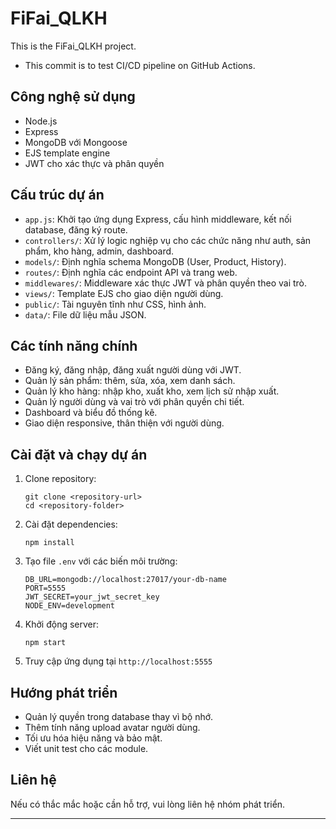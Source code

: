 # FiFai_QLKH

This is the FiFai_QLKH project.

* This commit is to test CI/CD pipeline on GitHub Actions.
## Công nghệ sử dụng
- Node.js
- Express
- MongoDB với Mongoose
- EJS template engine
- JWT cho xác thực và phân quyền

## Cấu trúc dự án
- `app.js`: Khởi tạo ứng dụng Express, cấu hình middleware, kết nối database, đăng ký route.
- `controllers/`: Xử lý logic nghiệp vụ cho các chức năng như auth, sản phẩm, kho hàng, admin, dashboard.
- `models/`: Định nghĩa schema MongoDB (User, Product, History).
- `routes/`: Định nghĩa các endpoint API và trang web.
- `middlewares/`: Middleware xác thực JWT và phân quyền theo vai trò.
- `views/`: Template EJS cho giao diện người dùng.
- `public/`: Tài nguyên tĩnh như CSS, hình ảnh.
- `data/`: File dữ liệu mẫu JSON.

## Các tính năng chính
- Đăng ký, đăng nhập, đăng xuất người dùng với JWT.
- Quản lý sản phẩm: thêm, sửa, xóa, xem danh sách.
- Quản lý kho hàng: nhập kho, xuất kho, xem lịch sử nhập xuất.
- Quản lý người dùng và vai trò với phân quyền chi tiết.
- Dashboard và biểu đồ thống kê.
- Giao diện responsive, thân thiện với người dùng.

## Cài đặt và chạy dự án
1. Clone repository:
   ```
   git clone <repository-url>
   cd <repository-folder>
   ```
2. Cài đặt dependencies:
   ```
   npm install
   ```
3. Tạo file `.env` với các biến môi trường:
   ```
   DB_URL=mongodb://localhost:27017/your-db-name
   PORT=5555
   JWT_SECRET=your_jwt_secret_key
   NODE_ENV=development
   ```
4. Khởi động server:
   ```
   npm start
   ```
5. Truy cập ứng dụng tại `http://localhost:5555`

## Hướng phát triển
- Quản lý quyền trong database thay vì bộ nhớ.
- Thêm tính năng upload avatar người dùng.
- Tối ưu hóa hiệu năng và bảo mật.
- Viết unit test cho các module.

## Liên hệ
Nếu có thắc mắc hoặc cần hỗ trợ, vui lòng liên hệ nhóm phát triển.

---

